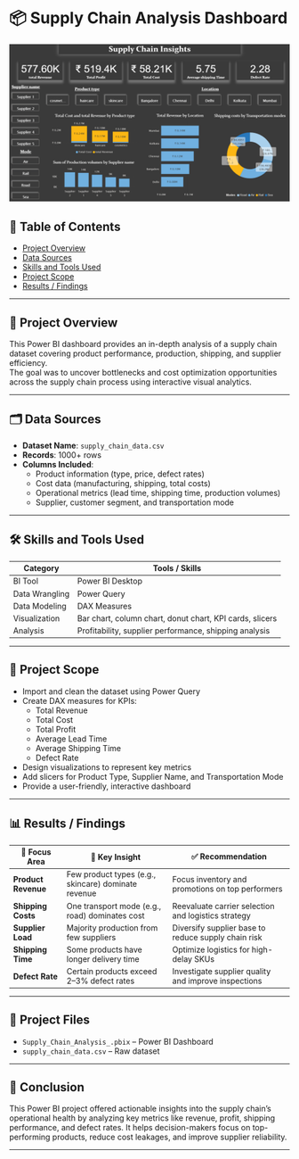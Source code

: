 # 📦 Supply Chain Analysis Dashboard
![Dashboard](Supplychaindashboard.png)

## 📑 Table of Contents
- [Project Overview](#project-overview)  
- [Data Sources](#data-sources)  
- [Skills and Tools Used](#skills-and-tools-used)  
- [Project Scope](#project-scope)  
- [Results / Findings](#results--findings)

---

## 🧩 Project Overview

This Power BI dashboard provides an in-depth analysis of a supply chain dataset covering product performance, production, shipping, and supplier efficiency.  
The goal was to uncover bottlenecks and cost optimization opportunities across the supply chain process using interactive visual analytics.

---

## 🗂 Data Sources

- **Dataset Name**: `supply_chain_data.csv`  
- **Records**: 1000+ rows  
- **Columns Included**:
  - Product information (type, price, defect rates)
  - Cost data (manufacturing, shipping, total costs)
  - Operational metrics (lead time, shipping time, production volumes)
  - Supplier, customer segment, and transportation mode

---

## 🛠 Skills and Tools Used

| Category        | Tools / Skills                          |
|-----------------|------------------------------------------|
| BI Tool         | Power BI Desktop                         |
| Data Wrangling  | Power Query                              |
| Data Modeling   | DAX Measures                             |
| Visualization   | Bar chart, column chart, donut chart, KPI cards, slicers |
| Analysis        | Profitability, supplier performance, shipping analysis |

---

## 🎯 Project Scope

- Import and clean the dataset using Power Query  
- Create DAX measures for KPIs:
  - Total Revenue
  - Total Cost
  - Total Profit
  - Average Lead Time
  - Average Shipping Time
  - Defect Rate
- Design visualizations to represent key metrics
- Add slicers for Product Type, Supplier Name, and Transportation Mode
- Provide a user-friendly, interactive dashboard

---

## 📊 Results / Findings

| 📌 Focus Area         | 🔎 Key Insight                                       | ✅ Recommendation                                      |
|----------------------|------------------------------------------------------|--------------------------------------------------------|
| **Product Revenue**   | Few product types (e.g., skincare) dominate revenue | Focus inventory and promotions on top performers       |
| **Shipping Costs**    | One transport mode (e.g., road) dominates cost      | Reevaluate carrier selection and logistics strategy     |
| **Supplier Load**     | Majority production from few suppliers              | Diversify supplier base to reduce supply chain risk     |
| **Shipping Time**     | Some products have longer delivery time             | Optimize logistics for high-delay SKUs                 |
| **Defect Rate**       | Certain products exceed 2–3% defect rates           | Investigate supplier quality and improve inspections   |

---

## 📎 Project Files
- `Supply_Chain_Analysis_.pbix` – Power BI Dashboard
- `supply_chain_data.csv` – Raw dataset

---

## 📌 Conclusion

This Power BI project offered actionable insights into the supply chain’s operational health by analyzing key metrics like revenue, profit, shipping performance, and defect rates. It helps decision-makers focus on top-performing products, reduce cost leakages, and improve supplier reliability.

---
